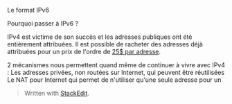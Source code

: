 
Le format IPv6

Pourquoi passer à IPv6 ?

IPv4 est victime de son succès et les adresses publiques ont été entièrement attribuées. Il est possible de racheter des adresses déjà attribuées pour un prix de l'ordre de [25$ par adresse](https://auctions.ipv4.global/).

2 mécanismes nous permettent quand même de continuer à vivre avec IPv4 :
Les adresses privées, non routées sur Internet,  qui peuvent être réutilisées 
Le NAT pour Internet qui permet de n'utiliser qu'une seule adresse pour un 


> Written with [StackEdit](https://stackedit.io/).
<!--stackedit_data:
eyJoaXN0b3J5IjpbLTEzOTkxOTA1MTgsMTAyNTM1NzQ4NCwxMz
k1NzQzMTE3XX0=
-->
